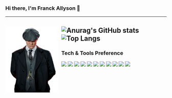 ### Hi there, I'm Franck Allyson 👋

---

![Anurag's GitHub stats](https://github-readme-stats.vercel.app/api?username=franckallyson&count_private=true&include_all_commits=true&show_icons=true&theme=merko&title_color=D90202&text_color=FFFFFF&icon_color=D90202) <img src="https://github.com/franckallyson/franckallyson/blob/main/shelby.png" alt="shelby" style="float: left; margin-right: 10px;" width="165px" />
![Top Langs](https://github-readme-stats.vercel.app/api/top-langs/?username=franckallyson&theme=merko&langs_count=3&title_color=D90202&text_color=FFFFFF)
---
### Tech & Tools Preference
<img src = "https://img.shields.io/badge/-Python-1572B6?style=flat&logo=python&logoColor=white"> <img src = "https://img.shields.io/badge/-Django-3C990D?style=flat&logo=django&logoColor=white"> 
<img src = "https://img.shields.io/badge/-C-8D99FF?style=flat&logo=c&logoColor=white"> 
<img src = "https://img.shields.io/badge/-HTML5-E34F26?style=flat&logo=html5&logoColor=white"> 
<img src = "https://img.shields.io/badge/-CSS3-1572B6?style=flat&logo=css3&logoColor=white">
<img src="https://img.shields.io/badge/-Bootstrap-563D7C?style=flat&logo=bootstrap&logoColor=white">
<img src="https://img.shields.io/badge/-JavaScript-eed718?style=flat&logo=javascript&logoColor=ffffff">
<img src="https://img.shields.io/badge/-MySQL-F29111?style=flat&logo=mysql&logoColor=FFFFFF">
<img src="http://img.shields.io/badge/-Github-000000?style=flat&logo=github&logoColor=FFFFFF">
<img src="http://img.shields.io/badge/-VS%20Code-007ACC?style=flat&logo=visual%20studio%20code&logoColor=white">
<img src = "https://img.shields.io/badge/-Pycharm-000000?style=flat&logo=pycharm&logoColor=yellow"> 
<!--
**franckallyson/franckallyson** is a ✨ _special_ ✨ repository because its `README.md` (this file) appears on your GitHub profile.

Here are some ideas to get you started:

- 🔭 I’m currently working on ...
- 🌱 I’m currently learning ...
- 👯 I’m looking to collaborate on ...
- 🤔 I’m looking for help with ...
- 💬 Ask me about ...
- 📫 How to reach me: ...
- 😄 Pronouns: ...
- ⚡ Fun fact: ...
-->
